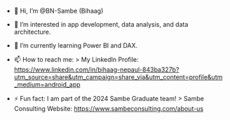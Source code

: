 - 👋 Hi, I’m @BN-Sambe (Bihaag)
- 👀 I’m interested in app development, data analysis, and data architecture.
- 🌱 I’m currently learning Power BI and DAX.
  
- 📫 How to reach me:
        > My LinkedIn Profile: https://www.linkedin.com/in/bihaag-nepaul-843ba327b?utm_source=share&utm_campaign=share_via&utm_content=profile&utm_medium=android_app
- ⚡ Fun fact: I am part of the 2024 Sambe Graduate team!
        > Sambe Consulting Website: https://www.sambeconsulting.com/about-us
<!---
BN-Sambe/BN-Sambe is a ✨ special ✨ repository because its `README.md` (this file) appears on your GitHub profile.
You can click the Preview link to take a look at your changes.
--->
